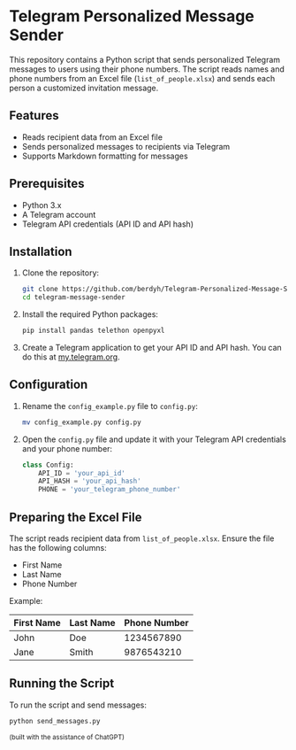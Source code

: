 # Telegram Personalized Message Sender

This repository contains a Python script that sends personalized Telegram messages to users using their phone numbers. The script reads names and phone numbers from an Excel file (`list_of_people.xlsx`) and sends each person a customized invitation message.

## Features

- Reads recipient data from an Excel file
- Sends personalized messages to recipients via Telegram
- Supports Markdown formatting for messages

## Prerequisites

- Python 3.x
- A Telegram account
- Telegram API credentials (API ID and API hash)

## Installation

1. Clone the repository:

    ```sh
    git clone https://github.com/berdyh/Telegram-Personalized-Message-Sender.git
    cd telegram-message-sender
    ```

2. Install the required Python packages:

    ```sh
    pip install pandas telethon openpyxl
    ```

3. Create a Telegram application to get your API ID and API hash. You can do this at [my.telegram.org](https://my.telegram.org).

## Configuration

1. Rename the `config_example.py` file to `config.py`:

    ```sh
    mv config_example.py config.py
    ```

2. Open the `config.py` file and update it with your Telegram API credentials and your phone number:

    ```python
    class Config:
        API_ID = 'your_api_id'
        API_HASH = 'your_api_hash'
        PHONE = 'your_telegram_phone_number'
    ```

## Preparing the Excel File

The script reads recipient data from `list_of_people.xlsx`. Ensure the file has the following columns:

- First Name
- Last Name
- Phone Number

Example:

| First Name | Last Name | Phone Number |
|------------|-----------|--------------|
| John       | Doe       | 1234567890   |
| Jane       | Smith     | 9876543210   |

## Running the Script

To run the script and send messages:

```sh
python send_messages.py
```
<small>(built with the assistance of ChatGPT)</small>